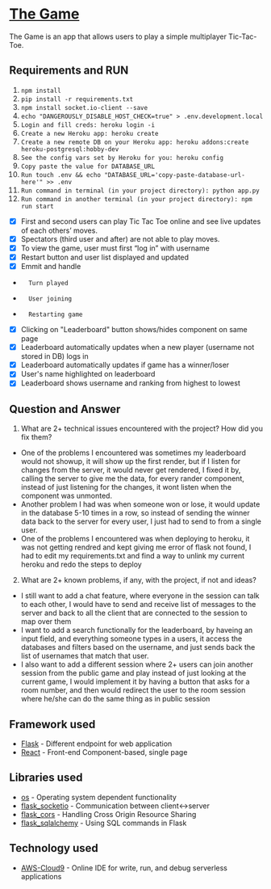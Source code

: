 # [The Game](https://desolate-brushlands-17477.herokuapp.com)

The Game is an app that allows users to play a simple multiplayer Tic-Tac-Toe.

## Requirements and RUN
1. `npm install`
2. `pip install -r requirements.txt`
3. `npm install socket.io-client --save`
4. `echo "DANGEROUSLY_DISABLE_HOST_CHECK=true" > .env.development.local`
5. `Login and fill creds: heroku login -i`
6. `Create a new Heroku app: heroku create`
7. `Create a new remote DB on your Heroku app: heroku addons:create heroku-postgresql:hobby-dev`
8. `See the config vars set by Heroku for you: heroku config`
9. `Copy paste the value for DATABASE_URL`
10. `Run touch .env && echo "DATABASE_URL='copy-paste-database-url-here'" >> .env`
11. `Run command in terminal (in your project directory): python app.py`
12. `Run command in another terminal (in your project directory): npm run start`

- [x] First and second users can play Tic Tac Toe online and see live updates of each others’ moves.
- [x] Spectators (third user and after) are not able to play moves.
- [x] To view the game, user must first “log in” with username
- [x] Restart button and user list displayed and updated
- [x] Emmit and handle
-       Turn played
-       User joining
-       Restarting game
- [x] Clicking on "Leaderboard" button shows/hides component on same page
- [x] Leaderboard automatically updates when a new player (username not stored in DB) logs in
- [x] Leaderboard automatically updates if game has a winner/loser
- [x] User's name highlighted on leaderboard
- [x] Leaderboard shows username and ranking from highest to lowest

## Question and Answer

1. What are 2+ technical issues encountered with the project? How did you fix them?

- One of the problems I encountered was sometimes my leaderboard would not showup, it will show up the first render, but if I listen for changes from the server, it would never get rendered, I fixed it by, calling the server to give me the data, for every rander component, instead of just listening for the changes, it wont listen when the component was unmonted.
- Another problem I had was when someone won or lose, it would update in the database 5-10 times in a row, so instead of sending the winner data back to the server for every user, I just had to send to from a single user.
- One of the problems I encountered was when deploying to heroku, it was not getting rendred and kept giving me error of flask not found, I had to edit my requirements.txt and find a way to unlink my current heroku and redo the steps to deploy

2. What are 2+ known problems, if any, with the project, if not and ideas?
- I still want to add a chat feature, where everyone in the session can talk to each other, I would have to send and receive list of messages to the server and back to all the client that are connected to the session to map over them
- I want to add a search functionally for the leaderboard, by haveing an input field, and everything someone types in a users, it access the databases and filters based on the username, and just sends back the list of usernames that match that user.
- I also want to add a different session where 2+ users can join another session from the public game and play instead of just looking at the current game, I would implement it by having a button that asks for a room number, and then would redirect the user to the room session where he/she can do the same thing as in public session

## Framework used

- [Flask](https://flask.palletsprojects.com/en/1.1.x/quickstart/) - Different endpoint for web application
- [React](https://reactjs.org) - Front-end Component-based, single page

## Libraries used

- [os](https://docs.python.org/3/library/os.html) - Operating system dependent functionality
- [flask_socketio](https://flask-socketio.readthedocs.io/en/latest/) - Communication between client<->server
- [flask_cors](https://flask-cors.readthedocs.io/en/latest/) - Handling Cross Origin Resource Sharing
- [flask_sqlalchemy](https://flask-sqlalchemy.palletsprojects.com/en/2.x/) - Using SQL commands in Flask

## Technology used

- [AWS-Cloud9](https://aws.amazon.com/cloud9/) - Online IDE for write, run, and debug serverless applications
